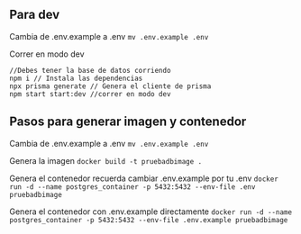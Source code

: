 ## Para dev
Cambia de .env.example a .env
`mv .env.example .env`

Correr en modo dev
```
//Debes tener la base de datos corriendo
npm i // Instala las dependencias
npx prisma generate // Genera el cliente de prisma
npm start start:dev //correr en modo dev
```

## Pasos para generar imagen y contenedor

Cambia de .env.example a .env
`mv .env.example .env`

Genera la imagen
`docker build -t pruebadbimage .`

Genera el contenedor recuerda cambiar .env.example por tu .env
`docker run -d --name postgres_container -p 5432:5432 --env-file .env pruebadbimage`

Genera el contenedor con .env.example directamente
`docker run -d --name postgres_container -p 5432:5432 --env-file .env.example pruebadbimage`